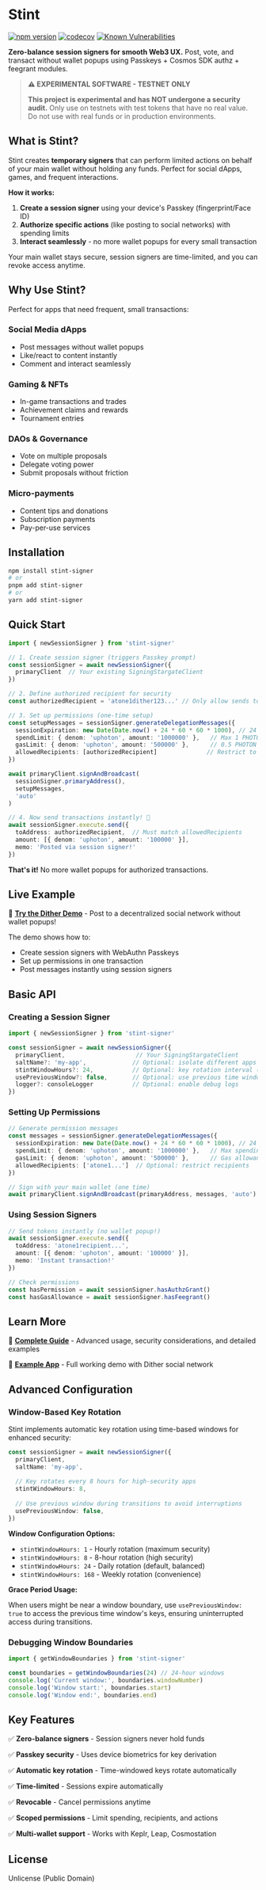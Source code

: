 # Stint

[![npm version](https://img.shields.io/npm/v/stint-signer.svg)](https://www.npmjs.com/package/stint-signer)
[![codecov](https://codecov.io/gh/n2p5/stint/graph/badge.svg)](https://codecov.io/gh/n2p5/stint)
[![Known Vulnerabilities](https://snyk.io/test/github/n2p5/stint/badge.svg)](https://snyk.io/test/github/n2p5/stint)

**Zero-balance session signers for smooth Web3 UX.** Post, vote, and transact without wallet popups using Passkeys + Cosmos SDK authz + feegrant modules.

> **⚠️ EXPERIMENTAL SOFTWARE - TESTNET ONLY**
>
> **This project is experimental and has NOT undergone a security audit.** Only use on testnets with test tokens that have no real value. Do not use with real funds or in production environments.

## What is Stint?

Stint creates **temporary signers** that can perform limited actions on behalf of your main wallet without holding any funds. Perfect for social dApps, games, and frequent interactions.

**How it works:**

1. **Create a session signer** using your device's Passkey (fingerprint/Face ID)
2. **Authorize specific actions** (like posting to social networks) with spending limits
3. **Interact seamlessly** - no more wallet popups for every small transaction

Your main wallet stays secure, session signers are time-limited, and you can revoke access anytime.

## Why Use Stint?

Perfect for apps that need frequent, small transactions:

### Social Media dApps

- Post messages without wallet popups
- Like/react to content instantly
- Comment and interact seamlessly

### Gaming & NFTs

- In-game transactions and trades
- Achievement claims and rewards
- Tournament entries

### DAOs & Governance

- Vote on multiple proposals
- Delegate voting power
- Submit proposals without friction

### Micro-payments

- Content tips and donations
- Subscription payments
- Pay-per-use services

## Installation

```bash
npm install stint-signer
# or
pnpm add stint-signer
# or
yarn add stint-signer
```

## Quick Start

```typescript
import { newSessionSigner } from 'stint-signer'

// 1. Create session signer (triggers Passkey prompt)
const sessionSigner = await newSessionSigner({
  primaryClient  // Your existing SigningStargateClient
})

// 2. Define authorized recipient for security
const authorizedRecipient = 'atone1dither123...' // Only allow sends to this address

// 3. Set up permissions (one-time setup)
const setupMessages = sessionSigner.generateDelegationMessages({
  sessionExpiration: new Date(Date.now() + 24 * 60 * 60 * 1000), // 24 hours
  spendLimit: { denom: 'uphoton', amount: '1000000' },   // Max 1 PHOTON
  gasLimit: { denom: 'uphoton', amount: '500000' },      // 0.5 PHOTON for gas
  allowedRecipients: [authorizedRecipient]              // Restrict to specific address
})

await primaryClient.signAndBroadcast(
  sessionSigner.primaryAddress(), 
  setupMessages, 
  'auto'
)

// 4. Now send transactions instantly! 🚀
await sessionSigner.execute.send({
  toAddress: authorizedRecipient,  // Must match allowedRecipients
  amount: [{ denom: 'uphoton', amount: '100000' }],
  memo: 'Posted via session signer!'
})
```

**That's it!** No more wallet popups for authorized transactions.

## Live Example

🎯 **[Try the Dither Demo](./examples/dither-post-demo)** - Post to a decentralized social network without wallet popups!

The demo shows how to:

- Create session signers with WebAuthn Passkeys  
- Set up permissions in one transaction
- Post messages instantly using session signers

## Basic API

### Creating a Session Signer

```typescript
import { newSessionSigner } from 'stint-signer'

const sessionSigner = await newSessionSigner({
  primaryClient,                    // Your SigningStargateClient
  saltName?: 'my-app',             // Optional: isolate different apps
  stintWindowHours?: 24,           // Optional: key rotation interval (default: 24 hours)
  usePreviousWindow?: false,       // Optional: use previous time window for grace period
  logger?: consoleLogger           // Optional: enable debug logs
})
```

### Setting Up Permissions

```typescript
// Generate permission messages
const messages = sessionSigner.generateDelegationMessages({
  sessionExpiration: new Date(Date.now() + 24 * 60 * 60 * 1000), // 24 hours
  spendLimit: { denom: 'uphoton', amount: '1000000' },   // Max spending
  gasLimit: { denom: 'uphoton', amount: '500000' },      // Gas allowance
  allowedRecipients: ['atone1...']  // Optional: restrict recipients
})

// Sign with your main wallet (one time)
await primaryClient.signAndBroadcast(primaryAddress, messages, 'auto')
```

### Using Session Signers

```typescript
// Send tokens instantly (no wallet popup!)
await sessionSigner.execute.send({
  toAddress: 'atone1recipient...',
  amount: [{ denom: 'uphoton', amount: '100000' }],
  memo: 'Instant transaction!'
})

// Check permissions
const hasPermission = await sessionSigner.hasAuthzGrant()
const hasGasAllowance = await sessionSigner.hasFeegrant()
```

## Learn More

📖 **[Complete Guide](./docs/GUIDE.md)** - Advanced usage, security considerations, and detailed examples

🎯 **[Example App](./examples/dither-post-demo)** - Full working demo with Dither social network

## Advanced Configuration

### Window-Based Key Rotation

Stint implements automatic key rotation using time-based windows for enhanced security:

```typescript
const sessionSigner = await newSessionSigner({
  primaryClient,
  saltName: 'my-app',
  
  // Key rotates every 8 hours for high-security apps
  stintWindowHours: 8,
  
  // Use previous window during transitions to avoid interruptions
  usePreviousWindow: false,
})
```

**Window Configuration Options:**

- `stintWindowHours: 1` - Hourly rotation (maximum security)
- `stintWindowHours: 8` - 8-hour rotation (high security)  
- `stintWindowHours: 24` - Daily rotation (default, balanced)
- `stintWindowHours: 168` - Weekly rotation (convenience)

**Grace Period Usage:**

When users might be near a window boundary, use `usePreviousWindow: true` to access the previous time window's keys, ensuring uninterrupted access during transitions.

### Debugging Window Boundaries

```typescript
import { getWindowBoundaries } from 'stint-signer'

const boundaries = getWindowBoundaries(24) // 24-hour windows
console.log('Current window:', boundaries.windowNumber)
console.log('Window start:', boundaries.start)
console.log('Window end:', boundaries.end)
```

## Key Features

✅ **Zero-balance signers** - Session signers never hold funds

✅ **Passkey security** - Uses device biometrics for key derivation

✅ **Automatic key rotation** - Time-windowed keys rotate automatically

✅ **Time-limited** - Sessions expire automatically

✅ **Revocable** - Cancel permissions anytime

✅ **Scoped permissions** - Limit spending, recipients, and actions

✅ **Multi-wallet support** - Works with Keplr, Leap, Cosmostation


## License

Unlicense (Public Domain)
